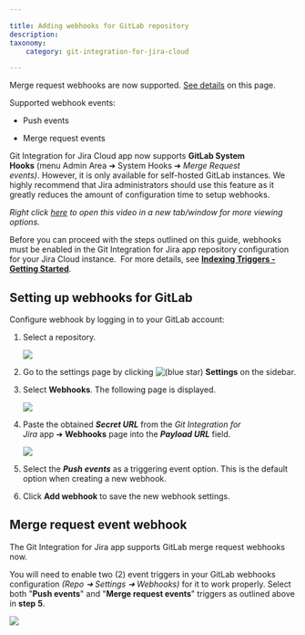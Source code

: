 ```yaml
---

title: Adding webhooks for GitLab repository
description:
taxonomy:
    category: git-integration-for-jira-cloud

---
```

Merge request webhooks are now supported. [See details](/git-integration-for-jira-cloud/adding-webhooks-for-gitlab-repository/) on this page.

Supported webhook events:

*   Push events

*   Merge request events


Git Integration for Jira Cloud app now supports **GitLab System Hooks** (menu Admin Area ➜ System Hooks ➜ _Merge Request events)_. However, it is only available for self-hosted GitLab instances. We highly recommend that Jira administrators should use this feature as it greatly reduces the amount of configuration time to setup webhooks.

_Right click_ [_here_](https://bigbrassband.wistia.net/medias/trp1frsfl4) _to open this video in a new tab/window for more viewing options._

Before you can proceed with the steps outlined on this guide, webhooks must be enabled in the Git Integration for Jira app repository configuration for your Jira Cloud instance.  For more details, see [**Indexing Triggers - Getting Started**](/git-integration-for-jira-cloud/Indexing-Triggers).

## Setting up webhooks for GitLab

Configure webhook by logging in to your GitLab account:

1.  Select a repository.

    ![](https://bigbrassband.atlassian.net/wiki/download/attachments/171377217/web-hooks-gitlab-settings(c).png?version=1&modificationDate=1617193057400&cacheVersion=1&api=v2)
2.  Go to the settings page by clicking ![(blue star)](https://bigbrassband.atlassian.net/wiki/s/-1639011364/6452/8b4898d3c114827e64ec143b4fa79bb76a6cfa5b/_/images/icons/emoticons/star_blue.png) **Settings** on the sidebar.

3.  Select **Webhooks**. The following page is displayed.

    ![](https://bigbrassband.atlassian.net/wiki/download/thumbnails/171377217/web-hooks-gitlab-settings-add(c).png?version=1&modificationDate=1617193057409&cacheVersion=1&api=v2&width=584&height=867)
4.  Paste the obtained _**Secret URL**_ from the _Git Integration for Jira_ app ➜ **Webhooks** page into the _**Payload URL**_ field.

    ![](https://bigbrassband.atlassian.net/wiki/download/thumbnails/171377217/jira-cloud-webhook-url-loc(c1).png?version=1&modificationDate=1617193057414&cacheVersion=1&api=v2&width=646&height=430)
5.  Select the _**Push events**_ as a triggering event option. This is the default option when creating a new webhook.

6.  Click **Add webhook** to save the new webhook settings.


## Merge request event webhook

The Git Integration for Jira app supports GitLab merge request webhooks now.

You will need to enable two (2) event triggers in your GitLab webhooks configuration _(Repo ➜ Settings ➜ Webhooks)_ for it to work properly. Select both "**Push events**" and "**Merge request events**" triggers as outlined above in **step** **5**.

![](https://bigbrassband.atlassian.net/wiki/download/thumbnails/171377217/gitlab-merge-request-event-trigger-webhook.png?version=2&modificationDate=1617193057420&cacheVersion=1&api=v2&width=566&height=152)